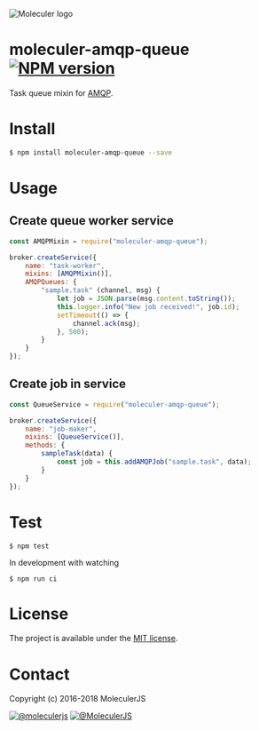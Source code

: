 ![Moleculer logo](http://moleculer.services/images/banner.png)

# moleculer-amqp-queue [![NPM version](https://img.shields.io/npm/v/moleculer-amqp-queue.svg)](https://www.npmjs.com/package/moleculer-amqp-queue)

Task queue mixin for [AMQP](https://www.amqp.org/).

# Install

```bash
$ npm install moleculer-amqp-queue --save
```

# Usage

## Create queue worker service
```js
const AMQPMixin = require("moleculer-amqp-queue");

broker.createService({
	name: "task-worker",
	mixins: [AMQPMixin()],
	AMQPQueues: {
		"sample.task" (channel, msg) {
			let job = JSON.parse(msg.content.toString());
			this.logger.info("New job received!", job.id);
			setTimeout(() => {
				channel.ack(msg);
			}, 500);
		}
	}
});
```

## Create job in service
```js
const QueueService = require("moleculer-amqp-queue");

broker.createService({
    name: "job-maker",
    mixins: [QueueService()],
    methods: {
        sampleTask(data) {
            const job = this.addAMQPJob("sample.task", data);
        }
    }
});
```

# Test
```
$ npm test
```

In development with watching

```
$ npm run ci
```

# License
The project is available under the [MIT license](https://tldrlegal.com/license/mit-license).

# Contact
Copyright (c) 2016-2018 MoleculerJS

[![@moleculerjs](https://img.shields.io/badge/github-moleculerjs-green.svg)](https://github.com/moleculerjs) [![@MoleculerJS](https://img.shields.io/badge/twitter-MoleculerJS-blue.svg)](https://twitter.com/MoleculerJS)
